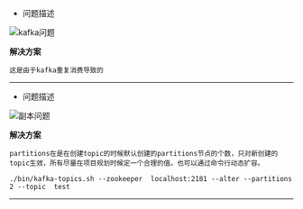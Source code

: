 - 问题描述

![kafka问题](https://ftp.bmp.ovh/imgs/2019/09/1a946fdfececb048.png)

**解决方案**

```
这是由于kafka重复消费导致的
```
---
- 问题描述

![副本问题](https://s2.ax1x.com/2019/11/27/QCYbo4.jpg)

**解决方案**

```
partitions在是在创建topic的时候默认创建的partitions节点的个数，只对新创建的topic生效，所有尽量在项目规划时候定一个合理的值。也可以通过命令行动态扩容。

./bin/kafka-topics.sh --zookeeper  localhost:2181 --alter --partitions 2 --topic  test
```
---

